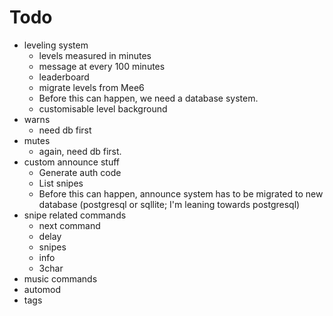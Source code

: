 # Todo

- leveling system
    - levels measured in minutes
    - message at every 100 minutes
    - leaderboard
    - migrate levels from Mee6
    - Before this can happen, we need a database system.
    - customisable level background
- warns
    - need db first
- mutes
    - again, need db first.
- custom announce stuff
    - Generate auth code
    - List snipes
    - Before this can happen, announce system has to be migrated to new database (postgresql or sqllite; I'm leaning towards postgresql)
- snipe related commands
    - next command
    - delay
    - snipes
    - info
    - 3char
- music commands
- automod
- tags
